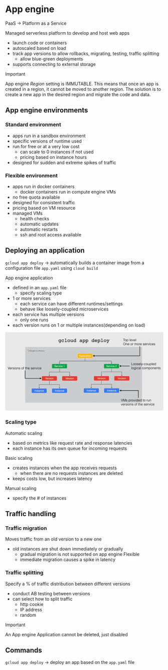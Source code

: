 # App engine

PaaS -> Platform as a Service

Managed serverless platform to develop and host web apps

- launch code or containers
- autoscaled based on load
- track app versions to allow rollbacks, migrating, testing, traffic splitting
  - allow blue-green deployments
- supports connecting to external storage

> [!IMPORTANT]
> App engine _Region_ setting is IMMUTABLE. This means that once an app is created in a region, it cannot be moved to another region. The solution is to create a new app in the desired region and migrate the code and data.

## App engine environments

### Standard environment

- apps run in a sandbox environment
- specific versions of runtime used
- run for free or at a very low cost
  - can scale to 0 instances if not used
  - pricing based on instance hours
- designed for sudden and extreme spikes of traffic

### Flexible environment

- apps run in docker containers
  - docker containers run in compute engine VMs
- no free quota available
- designed for consistent traffic
- pricing based on VM resource
- managed VMs
  - health checks
  - automatic updates
  - automatic restarts
  - ssh and root access available

## Deploying an application

`gcloud app deploy` -> automatically builds a container image from a configuration file `app.yaml` using `cloud build`

App engine application

- defined in an `app.yaml` file
  - specify scaling type
- 1 or more services
  - each service can have different runtimes/settings
  - behave like loosely-coupled microservices
- each service has multiple versions
  - only one runs
- each version runs on 1 or multiple instances(depending on load)

![Application schema](ch10.1-app-engine.application.png)

### Scaling type

Automatic scaling

- based on metrics like request rate and response latencies
- each instance has its own queue for incoming requests

Basic scaling

- creates instances when the app receives requests
  - when there are no requests instances are deleted
- keeps costs low, but increases latency

Manual scaling

- specify the # of instances

## Traffic handling

### Traffic migration

Moves traffic from an old version to a new one

- old instances are shut down immediately or gradually
  - gradual migration is not supported on app engine Flexible
  - immediate migration causes a spike in latency

### Traffic splitting

Specify a % of traffic distribution between different versions

- conduct AB testing between versions
- can select how to split traffic
  - http cookie
  - IP address
  - random

> [!IMPORTANT]
> An App engine Application cannot be deleted, just disabled

## Commands

`gcloud app deploy` -> deploy an app based on the `app.yaml` file
